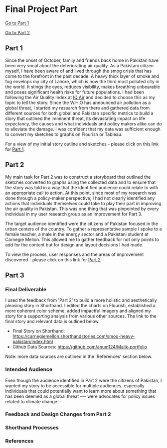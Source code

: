 # Final Project Part 
[Go to Part 1](/final_project_AnumMalik.md)


[Go to Part 2](/final_project_AnumMalik2.md)


## Part 1
Since the onset of October, family and friends back home in Pakistan have been very vocal about the deteriorating air quality. As a Pakistani citizen myself, I have been aware of and lived through the smog crisis that has come to the forefront in the past decade. A heavy thick layer of smoke and fog envelops my city of Lahore, which is now the third most polluted city in the world. It stings the eyes, reduces visibility, makes breathing unbearable and poses significant health risks for future populations. I had been following the Air Quality Index at [IQ Air](https://www.iqair.com/us/pakistan) and decided to choose this as my topic to tell the story. Since the W.H.O has announced air pollution as a global threat, I started my research from there and gathered data from different sources for both global and Pakistan specific metrics to build a story that outlined the imminent threat, its devastating impact on life expectancy, the causes and what individuals and policy makers alike can do to alleviate the damage. I was confident that my data was sufficient enough to convert my sketches to graphs on Flourish or Tableau. 

For a view of my initial story outline and sketches - please click on this link for [Part 1](/final_project_AnumMalik.md).

## Part 2
My main task for Part 2 was to construct a storyboard that outlined the sketches converted to graphs using the collected data and to ensure that the story was told in a way that the identified audience could relate to with an appropriate call to action. At this point, since most of my research was done through a policy-maker perspective; I had not clearly identified any actions that individuals themselves could take to play their part in improving the air quality in Pakistan. This was one thing that was pinpointed by every individual in my user research group as an improvement for Part 3.

The target audience identified were the citizens of Pakistan focused in the urban centers of the country. To gather a representative sample I spoke to a female teacher, a male in the energy sector and a Pakistani student at Carnegie Mellon. This allowed me to gather feedback for not only points to add for the content but for design and layout decisions I had made. 

To view the process, user responses and the areas of improvement discovered - please click on this link for [Part 2](/final_project_AnumMalik2.md)

## Part 3
### Final Deliverable 
I used the feedback from 'Part 2' to build a more holistic and aesthetically pleasing story in Shorthand. I edited the charts on Flourish, established a more coherent color scheme, added impactful imagery and aligned my story for a supporting analysis from various other sources. The link to the final story and relevant data is outlined below.

- Final Story on Shorthand: https://carnegiemellon.shorthandstories.com/smog-heavy-pakistan/index.html
- Github Data Sources: https://github.com/anum124/Malik-portfolio

Note: more data sources are outlined in the 'References' section below. 

### Intended Audience
Even though the audience identified in Part 2 were the citizens of Pakistan, I wanted my story to be accessible for multiple audiences, especially individuals that could potentially want to learn more about something that has been deemed as a global threat --- were advocates for policy issues related to climate change-- 


### Feedback and Design Changes from Part 2

### Shorthand Processes

### References

